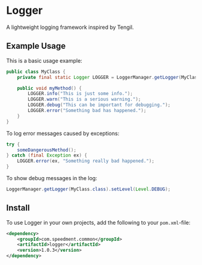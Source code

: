 Logger
======

A lightweight logging framework inspired by Tengil.

## Example Usage
This is a basic usage example:
```java
public class MyClass {
    private final static Logger LOGGER = LoggerManager.getLogger(MyClass.class);

    public void myMethod() {
        LOGGER.info("This is just some info.");
        LOGGER.warn("This is a serious warning.");
        LOGGER.debug("This can be important for debugging.");
        LOGGER.error("Something bad has happened.");
    }
}
```

To log error messages caused by exceptions:
```java
try {
    someDangerousMethod();
} catch (final Exception ex) {
    LOGGER.error(ex, "Something really bad happened.");
}
```

To show debug messages in the log:
```java
LoggerManager.getLogger(MyClass.class).setLevel(Level.DEBUG);
```

## Install
To use Logger in your own projects, add the following to your `pom.xml`-file:
```xml
<dependency>
    <groupId>com.speedment.common</groupId>
    <artifactId>logger</artifactId>
    <version>1.0.3</version>
</dependency>
```
